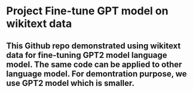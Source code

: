 # Project Fine-tune GPT model on wikitext data

## This Github repo demonstrated using wikitext data for fine-tuning GPT2 model language model. The same code can be applied to other language model. For demontration purpose, we use GPT2 model which is smaller. 
